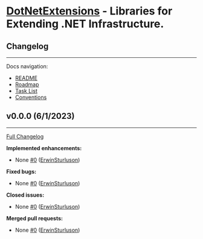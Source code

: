 #  [DotNetExtensions][dotnetextensions] - Libraries for Extending .NET Infrastructure.

## Changelog
---
Docs navigation:
* [README][root.readme]
* [Roadmap][docs.roadmap]
* [Task List][docs.tasklist]
* [Conventions][docs.conventions]

## v0.0.0 (6/1/2023)
---
[Full Changelog][full_changelog.v0.0.0]

**Implemented enhancements:**
* None [#0][pull_request.0] ([ErwinSturluson][contributors.erwinsturluson])

**Fixed bugs:**
* None [#0][pull_request.0] ([ErwinSturluson][contributors.erwinsturluson])

**Closed issues:**
* None [#0][pull_request.0] ([ErwinSturluson][contributors.erwinsturluson])

**Merged pull requests:**
* None [#0][pull_request.0] ([ErwinSturluson][contributors.erwinsturluson])



<!-- LINKS -->

<!-- dotnetextensions -->

[dotnetextensions]: https://dotnetextensions.com

<!-- root -->

[root.readme]: README.md

<!-- docs -->

[docs.roadmap]: ROADMAP.md
[docs.tasklist]: TASKLIST.md
[docs.conventions]: CONVENTIONS.md

<!-- full changelog -->

[full_changelog.v0.0.0]: https://github.com/ErwinSturluson/DotNetExtensions/compare/v0.0.0...v0.0.0

<!-- contributors -->
[contributors.erwinsturluson]: https://github.com/ErwinSturluson

<!-- pull requests -->

[pull_request.0]: https://github.com/ErwinSturluson/DotNetExtensions/pull/0
